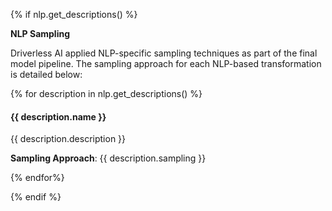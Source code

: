 {% if nlp.get_descriptions() %}

**NLP Sampling**

Driverless AI applied NLP-specific sampling techniques as part of the final model pipeline. The sampling approach for each NLP-based transformation is detailed below:

{% for description in nlp.get_descriptions() %}

#### {{ description.name }} 

{{ description.description }}

**Sampling Approach**: {{ description.sampling }}

{% endfor%}

{% endif %}

